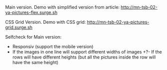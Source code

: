 Main version.
Demo with simplified version from article: http://mn-tsb-02-ya-pictures-flex.surge.sh  

CSS Grid Version.
Demo with CSS grid: http://mn-tsb-02-ya-pictures-grid.surge.sh

Selfcheck for Main version:
+ Responsiv (support the mobile version)
+ If the images in one line will support different widths of images
+?- If the rows will have different heights (but all the pictures inside the row will have the same height)